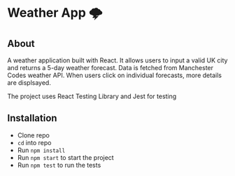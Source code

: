 # Weather App 🌩

## About

A weather application built with React. It allows users to input a valid UK city and returns a 5-day weather forecast. Data is fetched from Manchester Codes weather API. When users click on individual forecasts, more details are displsayed.

The project uses React Testing Library and Jest for testing

## Installation

- Clone repo
- `cd` into repo
- Run `npm install`
- Run `npm start` to start the project
- Run `npm test` to run the tests
